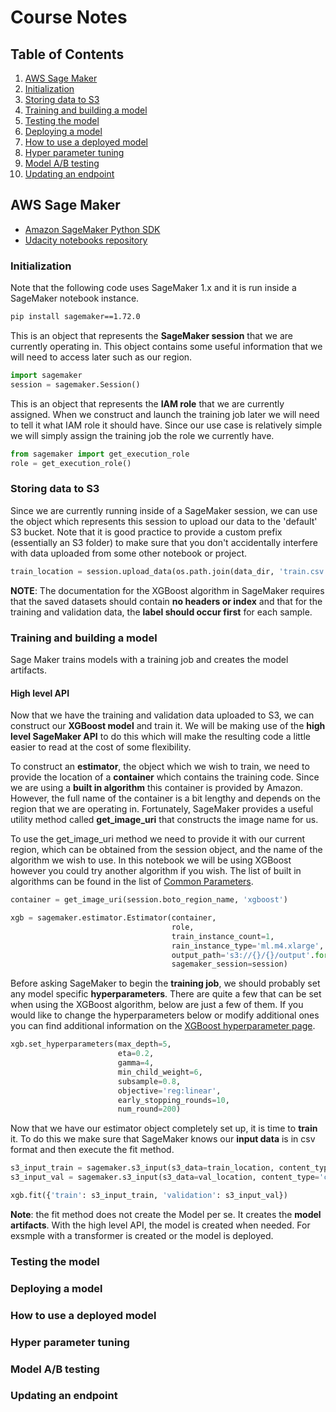 # Course Notes

## Table of Contents
1. [AWS Sage Maker](#1)
  1. [Initialization](#1-1)
  2. [Storing data to S3](#1-2)
  3. [Training and building a model](#1-3)
  4. [Testing the model](#1-4)
  5. [Deploying a model](#1-5)
  6. [How to use a deployed model](#1-6)
  7. [Hyper parameter tuning](#1-7)
  8. [Model A/B testing](#1-8)
  9. [Updating an endpoint](#1-9)

## AWS Sage Maker<a name="1" />

- [Amazon SageMaker Python SDK](https://sagemaker.readthedocs.io/en/latest/index.html#)
- [Udacity notebooks repository](https://github.com/udacity/sagemaker-deployment)

### Initialization<a name="1-1" />

Note that the following code uses SageMaker 1.x and it is run inside a SageMaker notebook instance.

```bash
pip install sagemaker==1.72.0
```

This is an object that represents the **SageMaker session** that we are currently operating in. 
This object contains some useful information that we will need to access later such as our region.

```python
import sagemaker
session = sagemaker.Session()
```

This is an object that represents the **IAM role** that we are currently assigned. 
When we construct and launch the training job later we will need to tell it what IAM role it should have. 
Since our use case is relatively simple we will simply assign the training job the role we currently have.

```python
from sagemaker import get_execution_role
role = get_execution_role()
```

### Storing data to S3<a name="1-2" />

Since we are currently running inside of a SageMaker session, we can use the object which represents this session to upload our data to the 'default' S3 bucket. Note that it is good practice to provide a custom prefix (essentially an S3 folder) to make sure that you don't accidentally interfere with data uploaded from some other notebook or project.

```python
train_location = session.upload_data(os.path.join(data_dir, 'train.csv'), key_prefix=prefix)
```

**NOTE**: The documentation for the XGBoost algorithm in SageMaker requires that the saved datasets should contain **no headers or index** and that for the training and validation data, the **label should occur first** for each sample.

### Training and building a model<a name="1-3" />

Sage Maker trains models with a training job and creates the model artifacts.

#### High level API

Now that we have the training and validation data uploaded to S3, we can construct our **XGBoost model** and train it. We will be making use of the **high level SageMaker API** to do this which will make the resulting code a little easier to read at the cost of some flexibility.

To construct an **estimator**, the object which we wish to train, we need to provide the location of a **container** which contains the training code. Since we are using a **built in algorithm** this container is provided by Amazon. However, the full name of the container is a bit lengthy and depends on the region that we are operating in. Fortunately, SageMaker provides a useful utility method called **get_image_uri** that constructs the image name for us.

To use the get_image_uri method we need to provide it with our current region, which can be obtained from the session object, and the name of the algorithm we wish to use. In this notebook we will be using XGBoost however you could try another algorithm if you wish. The list of built in algorithms can be found in the list of [Common Parameters](https://docs.aws.amazon.com/sagemaker/latest/dg/sagemaker-algo-docker-registry-paths.html).

```python
container = get_image_uri(session.boto_region_name, 'xgboost')

xgb = sagemaker.estimator.Estimator(container, 
                                    role,
                                    train_instance_count=1, 
                                    rain_instance_type='ml.m4.xlarge',                                   
                                    output_path='s3://{}/{}/output'.format(session.default_bucket(), prefix),
                                    sagemaker_session=session)
```

Before asking SageMaker to begin the **training job**, we should probably set any model specific **hyperparameters**. There are quite a few that can be set when using the XGBoost algorithm, below are just a few of them. If you would like to change the hyperparameters below or modify additional ones you can find additional information on the [XGBoost hyperparameter page](https://docs.aws.amazon.com/sagemaker/latest/dg/xgboost_hyperparameters.html).

```python
xgb.set_hyperparameters(max_depth=5,
                        eta=0.2,
                        gamma=4,
                        min_child_weight=6,
                        subsample=0.8,
                        objective='reg:linear',
                        early_stopping_rounds=10,
                        num_round=200)
```

Now that we have our estimator object completely set up, it is time to **train** it. To do this we make sure that SageMaker knows our **input data** is in csv format and then execute the fit method.

```python
s3_input_train = sagemaker.s3_input(s3_data=train_location, content_type='csv')
s3_input_val = sagemaker.s3_input(s3_data=val_location, content_type='csv')

xgb.fit({'train': s3_input_train, 'validation': s3_input_val})
```

**Note**: the fit method does not create the Model per se. It creates the **model artifacts**. With the high level API, the model is created when needed. For exsmple with a transformer is created or the model is deployed.

### Testing the model<a name="1-4" />
### Deploying a model<a name="1-5" />
### How to use a deployed model<a name="1-6" />
### Hyper parameter tuning<a name="1-7" />
### Model A/B testing<a name="1-8" />
### Updating an endpoint<a name="1-9" />
